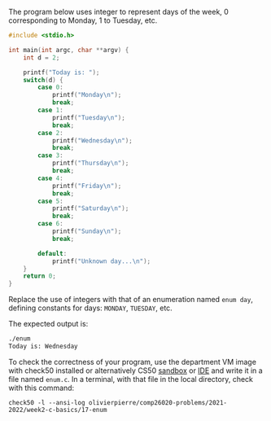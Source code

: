The program below uses integer to represent days of the week, 0
corresponding to Monday, 1 to Tuesday, etc.

```c
#include <stdio.h>

int main(int argc, char **argv) {
    int d = 2;

    printf("Today is: ");
    switch(d) {
        case 0:
            printf("Monday\n");
            break;
        case 1:
            printf("Tuesday\n");
            break;
        case 2:
            printf("Wednesday\n");
            break;
        case 3:
            printf("Thursday\n");
            break;
        case 4:
            printf("Friday\n");
            break;
        case 5:
            printf("Saturday\n");
            break;
        case 6:
            printf("Sunday\n");
            break;

        default:
            printf("Unknown day...\n");
    }
    return 0;
}
```

Replace the use of integers with that of an enumeration named `enum day`,
defining constants for days: `MONDAY`, `TUESDAY`, etc.

The expected output is:

```bash
./enum
Today is: Wednesday
```

To check the correctness of your program, use the department VM image with check50 installed or alternatively CS50 [sandbox](sandbox.cs50.io)
or [IDE](ide.cs50.io) and write it in a file named `enum.c`. In a terminal,
with that file in the local directory, check with this command:
```shell
check50 -l --ansi-log olivierpierre/comp26020-problems/2021-2022/week2-c-basics/17-enum
```
